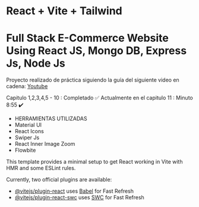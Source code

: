 # React + Vite + Tailwind
# Full Stack E-Commerce Website Using React JS, Mongo DB, Express Js, Node Js
Proyecto realizado de práctica siguiendo la guía del siguiente video en cadena:
[Youtube](https://www.youtube.com/watch?v=-APmpguNFqI&list=PLhFBHuT4t3aCiG8KjDlgKubRMtwAQTi9I&index=3)

Capitulo 1,2,3,4,5 - 10 : Completado ✅
Actualmente en el capitulo 11 : Minuto 8:55 ✔️

- HERRAMIENTAS UTILIZADAS
- Material UI
- React Icons
- Swiper Js
- React Inner Image Zoom
- Flowbite

This template provides a minimal setup to get React working in Vite with HMR and some ESLint rules.

Currently, two official plugins are available:

- [@vitejs/plugin-react](https://github.com/vitejs/vite-plugin-react/blob/main/packages/plugin-react/README.md) uses [Babel](https://babeljs.io/) for Fast Refresh
- [@vitejs/plugin-react-swc](https://github.com/vitejs/vite-plugin-react-swc) uses [SWC](https://swc.rs/) for Fast Refresh
